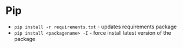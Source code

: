 # Pip

- `pip install -r requirements.txt` - updates requirements package
- `pip install <packagename> -I` - force install latest version of the package